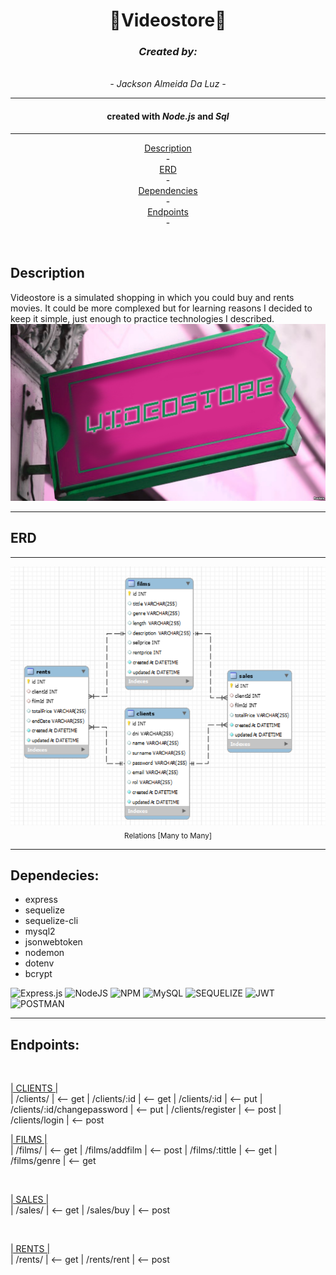<h1 align="center">
 📼Videostore📼
</h1>

<div align="center">
<h3 ><em> Created by: </em></h3>
<br>
<em> - Jackson Almeida Da Luz - </em>
</div>

<hr>


<h4 align="center">created with <em>Node.js</em> and <em>Sql</em></h4>

<hr>

<p align="center">
    <a href="">Description</a> 
  <br> -
  <br>
  <a href="">ERD</a> 
  <br> -
  <br>
  <a href="">Dependencies</a> 
  <br> -
  <br>
  <a href="">Endpoints</a> 
  <br> -
  <br>
  
</p>


<br>
<h2>Description</h2>
Videostore is a simulated shopping in which you could buy and rents movies.
It could be more complexed but for learning reasons I decided to keep it simple, just enough to practice technologies I described.
<br>
<img src="assets/imgREADME/videostore.jpg" width=><br>

<hr>

<h2>ERD</h2>
<hr>



<p align="center">
<img src="assets/imgREADME/RE.png" width=><br>
<sub>Relations [Many to Many]</sub>
</p>

<hr>

<h2>Dependecies:</h2>
<ul>
<li>express</li>
<li>sequelize</li>
<li>sequelize-cli</li>
<li>mysql2</li>
<li>jsonwebtoken</li>
<li>nodemon</li>
<li>dotenv</li>
<li>bcrypt</li>
</ul>

![Express.js](https://img.shields.io/badge/express.js-%23404d59.svg?style=for-the-badge&logo=express&logoColor=%2361DAFB) ![NodeJS](https://img.shields.io/badge/node.js-6DA55F?style=for-the-badge&logo=node.js&logoColor=white) ![NPM](https://img.shields.io/badge/NPM-%23000000.svg?style=for-the-badge&logo=npm&logoColor=white)  ![MySQL](https://img.shields.io/badge/mysql-%2300f.svg?style=for-the-badge&logo=mysql&logoColor=white) ![SEQUELIZE](https://img.shields.io/badge/sequelize-%23000000.svg?style=for-the-badge&logo=sequelize&logoColor=white) ![JWT](https://img.shields.io/badge/JWT-%23000000.svg?style=for-the-badge&logo=JWT&logoColor=white) ![POSTMAN](https://img.shields.io/badge/postman-%23000000.svg?style=for-the-badge&logo=postman&logoColor=orange)  
 

<hr>
<h2>Endpoints:</h2>

<br>

<ins>| CLIENTS |</ins>
<br>
| /clients/    | <-- get
| /clients/:id       | <-- get
| /clients/:id       | <-- put
| /clients/:id/changepassword      | <-- put
| /clients/register      | <-- post
| /clients/login      | <-- post
<br>

<ins>| FILMS |</ins>
<br>
| /films/    | <-- get
| /films/addfilm       | <-- post
| /films/:tittle       | <-- get
| /films/genre     | <-- get

<br>

<ins>| SALES |</ins>
<br>
| /sales/    | <-- get
| /sales/buy      | <-- post

<br>

<ins>| RENTS |</ins>
<br>
| /rents/    | <-- get
| /rents/rent     | <-- post

<br>
